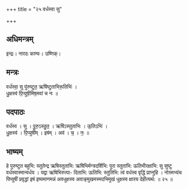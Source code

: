 +++
title = "२५ वर्धस्वा सु"

+++
## अधिमन्त्रम्
इन्द्रः। नारदः काण्वः। उष्णिक्।

## मन्त्रः
वर्ध॑स्वा॒ सु पु॑रुष्टुत॒ ऋषि॑ष्टुताभिरू॒तिभिः॑ ।  
धु॒क्षस्व॑ पि॒प्युषी॒मिष॒मवा॑ च नः ॥

## पदपाठः
वर्ध॑स्व । सु । पु॒रु॒ऽस्तु॒त॒ । ऋषि॑ऽस्तुताभिः । ऊ॒तिऽभिः॑ ।  
धु॒क्षस्व॑ । पि॒प्युषी॑म् । इष॑म् । अव॑ । च॒ । नः॒ ॥

## भाष्यम्
हे पुरुष्टुत बहुभि: स्तुतेन्द्र ऋषिस्तुताभि: ऋषिभिर्मन्त्रदर्शिभि: पुरा स्तुताभि: ऊतिभीरक्षाभि: सु सुष्टु वर्धस्वास्मान्वर्धय । यद्वा ऋषिभिरुत्पा- दिताभि: ऊतिभि: स्तुतिभि: त्वं वर्धस्व वृद्धिं प्राप्नुहि । नोस्मभ्यंच पिप्युषीं प्रवृद्धां इषं इष्यमाणमन्नं अवधुक्षस्व अवाङ्मुखमस्मदभिमुखं धुक्षस्व क्षारय देहीत्यर्थ: ॥ २५ ॥